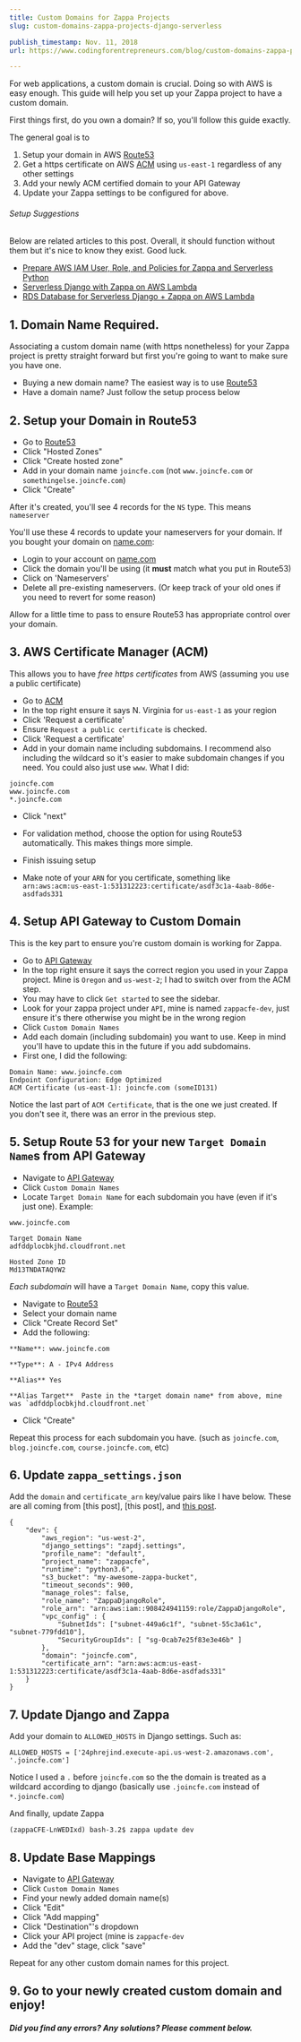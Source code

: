 ```yaml
---
title: Custom Domains for Zappa Projects
slug: custom-domains-zappa-projects-django-serverless

publish_timestamp: Nov. 11, 2018
url: https://www.codingforentrepreneurs.com/blog/custom-domains-zappa-projects-django-serverless/

---
```


For web applications, a custom domain is crucial. Doing so with AWS is easy enough. This guide will help you set up your Zappa project to have a custom domain.

First things first, do you own a domain? If so, you'll follow this guide exactly.

The general goal is to 

1. Setup your domain in AWS [Route53](https://console.aws.amazon.com/route53/)
2. Get a https certificate on AWS [ACM](https://console.aws.amazon.com/acm/home) using `us-east-1` regardless of any other settings
3. Add your newly ACM certified domain to your API Gateway
4. Update your Zappa settings to be configured for above.


###### Setup Suggestions
Below are related articles to this post. Overall, it should function without them but it's nice to know they exist. Good luck.
- [Prepare AWS IAM User, Role, and Policies for Zappa and Serverless Python](https://www.codingforentrepreneurs.com/blog/aws-iam-user-role-policies-zappa-serverless-python)
- [Serverless Django with Zappa on AWS Lambda](https://www.codingforentrepreneurs.com/blog/serverless-django-with-zappa-on-aws-lambda)
- [RDS Database for Serverless Django + Zappa on AWS Lambda](https://www.codingforentrepreneurs.com/blog/rds-database-serverless-django-zappa-aws-lambda)



## 1. Domain Name Required.
Associating a custom domain name (with https nonetheless) for your Zappa project is pretty straight forward but first you're going to want to make sure you have one.

- Buying a new domain name? The easiest way is to use [Route53](https://console.aws.amazon.com/route53/)
- Have a domain name? Just follow the setup process below


## 2. Setup your Domain in Route53
- Go to [Route53](https://console.aws.amazon.com/route53/)
- Click "Hosted Zones"
- Click "Create hosted zone"
- Add in your domain name `joincfe.com` (not `www.joincfe.com` or `somethingelse.joincfe.com`)
- Click "Create"

After it's created, you'll see 4 records for the `NS` type. This means `nameserver`

You'll use these 4 records to update your nameservers for your domain. If you bought your domain on [name.com](https://www.name.com/referral/5a470):
- Login to your account on [name.com](https://www.name.com/referral/5a470)
- Click the domain you'll be using (it **must** match what you put in Route53)
- Click on 'Nameservers'
- Delete all pre-existing nameservers. (Or keep track of your old ones if you need to revert for some reason)

Allow for a little time to pass to ensure Route53 has appropriate control over your domain.  

## 3. AWS Certificate Manager (ACM)
This allows you to have *free https certificates* from AWS (assuming you use a public certificate)

- Go to [ACM](https://console.aws.amazon.com/acm)
- In the top right ensure it says N. Virginia for `us-east-1` as your region
- Click 'Request a certificate'
- Ensure `Request a public certificate` is checked.
- Click 'Request a certificate'
- Add in your domain name including subdomains. I recommend also including the wildcard so it's easier to make subdomain changes if you need. You could also just use `www`. What I did:
```
joincfe.com
www.joincfe.com
*.joincfe.com
```
- Click "next"

- For validation method, choose the option for using Route53 automatically. This makes things more simple.

- Finish issuing setup
- Make note of your `ARN` for you certificate, something like `arn:aws:acm:us-east-1:531312223:certificate/asdf3c1a-4aab-8d6e-asdfads331`


## 4. Setup API Gateway to Custom Domain
This is the key part to ensure you're custom domain is working for Zappa.

- Go to [API Gateway](https://console.aws.amazon.com/apigateway/home)
- In the top right ensure it says the correct region you used in your Zappa project. Mine is `Oregon` and `us-west-2`; I had to switch over from the ACM step.
- You may have to click `Get started` to see the sidebar. 
- Look for your zappa project under `API`, mine is named `zappacfe-dev`, just ensure it's there otherwise you might be in the wrong region
- Click `Custom Domain Names`
- Add each domain (including subdomain) you want to use. Keep in mind you'll have to update this in the future if you add subdomains.
- First one, I did the following:
```
Domain Name: www.joincfe.com
Endpoint Configuration: Edge Optimized
ACM Certificate (us-east-1): joincfe.com (someID131) 
```
Notice the last part of `ACM Certificate`, that is the one we just created. If you don't see it, there was an error in the previous step.

## 5. Setup Route 53 for your new `Target Domain Name`s from API Gateway
- Navigate to [API Gateway](http://console.aws.amazon.com/apigateway)
- Click `Custom Domain Names`
- Locate `Target Domain Name` for each subdomain you have (even if it's just one).
Example:

```
www.joincfe.com

Target Domain Name
adfddplocbkjhd.cloudfront.net

Hosted Zone ID
Md13TNDATAQYW2
```
_Each subdomain_ will have a `Target Domain Name`, copy this value.

- Navigate to  [Route53](https://console.aws.amazon.com/route53/)
- Select your domain name
- Click "Create Record Set"
- Add the following:

```
**Name**: www.joincfe.com

**Type**: A - IPv4 Address

**Alias** Yes 

**Alias Target**  Paste in the *target domain name* from above, mine was `adfddplocbkjhd.cloudfront.net`
```
- Click "Create"

Repeat this process for each subdomain you have. (such as `joincfe.com`, `blog.joincfe.com`, `course.joincfe.com`, etc)


##  6.  Update `zappa_settings.json`
Add the `domain` and `certificate_arn` key/value pairs like I have below. These are all coming from [this post], [this post], and [this post](https://www.codingforentrepreneurs.com/blog/rds-database-serverless-django-zappa-aws-lambda).
```
{
    "dev": {
        "aws_region": "us-west-2",
        "django_settings": "zapdj.settings",
        "profile_name": "default",
        "project_name": "zappacfe",
        "runtime": "python3.6",
        "s3_bucket": "my-awesome-zappa-bucket",
        "timeout_seconds": 900,
        "manage_roles": false,
        "role_name": "ZappaDjangoRole",
        "role_arn": "arn:aws:iam::908424941159:role/ZappaDjangoRole",
        "vpc_config" : {
            "SubnetIds": ["subnet-449a6c1f", "subnet-55c3a61c", "subnet-779fdd10"],
            "SecurityGroupIds": [ "sg-0cab7e25f83e3e46b" ]
        },
        "domain": "joincfe.com",
        "certificate_arn": "arn:aws:acm:us-east-1:531312223:certificate/asdf3c1a-4aab-8d6e-asdfads331"
    }
}
```


## 7. Update Django and Zappa
Add your domain to `ALLOWED_HOSTS` in Django settings. Such as:
```
ALLOWED_HOSTS = ['24phrejind.execute-api.us-west-2.amazonaws.com', '.joincfe.com']
```
Notice I used a `.` before `joincfe.com` so the the domain is treated as a wildcard according to django (basically use `.joincfe.com` instead of `*.joincfe.com`)

And finally, update Zappa

```
(zappaCFE-LnWEDIxd) bash-3.2$ zappa update dev
```
## 8. Update Base Mappings
- Navigate to [API Gateway](http://console.aws.amazon.com/apigateway)
- Click `Custom Domain Names`
- Find your newly added domain name(s)
- Click "Edit"
- Click "Add mapping"
- Click "Destination"'s dropdown
- Click your API project (mine is `zappacfe-dev`
- Add the "dev" stage, click "save"

Repeat for any other custom domain names for this project.

## 9. Go to your newly created custom domain and enjoy!


##### Did you find any errors? Any solutions? Please comment below.
